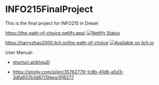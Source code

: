 # INFO215FinalProject
This is the final project for INFO215 in Drexel

https://the-path-of-choice.netlify.app/  [![Netlify Status](https://api.netlify.com/api/v1/badges/aac6695e-a006-4958-a286-fe2be18d332c/deploy-status)](https://app.netlify.com/sites/the-path-of-choice/deploys)

https://harryzhao2000.itch.io/the-path-of-choice  [![Available on itch.io](https://img.shields.io/badge/itch.io-available-blue)](https://harryzhao2000.itch.io/the-path-of-choice)

User Manual:

- [shorturl.at/bhquD](https://shorturl.at/bhquD)

- https://stonly.com/sl/en/35762779-1c8b-41d6-a5d3-3dfa937b3d67/Steps/916277

